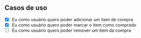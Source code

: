 ## Casos de uso

- [x] Eu como usuário quero poder adicionar um item de compra
- [x] Eu como usuário quero poder marcar o item como comprado
- [ ] Eu como usuário quero poder remover um item da compra
